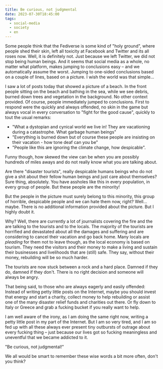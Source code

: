 ```yaml
---
title: Be curious, not judgmental
date: 2023-07-30T18:45:00
tags:
  - social-media
  - society
  - en
---
```


Some people think that the Fediverse is some kind of "holy ground", where people shed their skin, left all toxicity at Facebook and Twitter and its all roses now. Well, it is definitely not. Just because we left Twitter, we did not stop being human beings. And it seems that social media as a whole, no matter what platform, makes jumping to conclusions easy – and we automatically assume the worst. Jumping to one-sided conclusions based on a couple of lines, based on a picture. I wish the world was that simple...

I saw a lot of posts today that showed a picture of a beach. In the front people sitting on the beach and bathing in the sea, while we see debris, burned down trees and vegetation in the background. No other context provided. Of course, people immediately jumped to conclusions. First to respond were the quickly and always offended, no skin in the game but always vocal in every conversation to "fight for the good cause", quickly to tout the usual remarks:

- "What a dystopian and cynical world we live in! They are vacationing during a catastrophe. What garbage human beings"
- "Everything is burned down but of course these people are insisting on their vacation - how tone deaf can you be"
- "People like this are ignoring the climate change, how despicable".

Funny though, how skewed the view can be when you are possibly hundreds of miles aways and do not really know what you are talking about.

Are there "disaster tourists", really despicable humans beings who do not give a shit about their fellow human beings and just care about themselves? Sure thing, absolutely. You have assholes like this in every population, in every group of people. But these people are the minority!

But the people in the picture must surely belong to this minority, this group of horrible, despicable people and we can hate them now, right? Well... maybe. There is no additional information provided about the picture. But I highly doubt it.

Why? Well, there are currently a lot of journalists covering the fire and the are talking to the tourists and to the locals. The majority of the tourists are horrified and devastated about all the damages and suffering and are considering to cancel their vacation and go back home. Many locals are *pleading* for them not to leave though, as the local economy is based on tourism. They need the visitors and their money to make a living and sustain their businesses and livelihoods that are (still) safe. They say, without their money, rebuilding will be so much harder.

The tourists are now stuck between a rock and a hard place. Damned if they do, damned if they don't. There is no right decision and someone will always be angry.

That being said, to those who are always eagerly and easily offended: Instead of writing petty little posts on the Internet, maybe you should invest that energy and start a charity, collect money to help rebuilding or assist one of the many disaster relief funds and charities out there. Or fly down to Italy or Greece and grab a fucking bucket if you really want to help. 

I am well aware of the irony, as I am doing the same right now, writing a petty little post in my part of the Internet. But I am so very tired, and I am so fed up with all these always ever present tiny outbursts of outrage about every fucking thing – just because our lives got so fucking meaningless and uneventful that we became addicted to it.

"Be curious, not judgmental!"

We all would be smart to remember these wise words a bit more often, don't you think?
